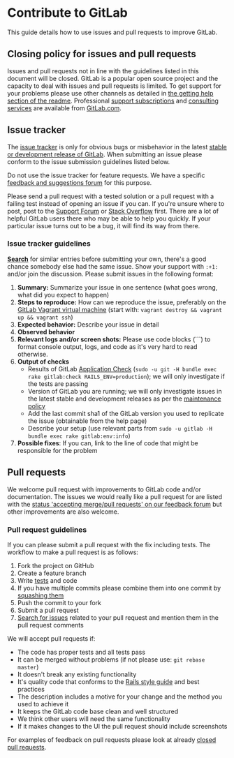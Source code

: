 # Contribute to GitLab

This guide details how to use issues and pull requests to improve GitLab.

## Closing policy for issues and pull requests

Issues and pull requests not in line with the guidelines listed in this document will be closed. GitLab is a popular open source project and the capacity to deal with issues and pull requests is limited. To get support for your problems please use other channels as detailed in [the getting help section of the readme](https://github.com/gitlabhq/gitlabhq#getting-help). Professional [support subscriptions](http://www.gitlab.com/subscription/) and [consulting services](http://www.gitlab.com/consultancy/) are available from [GitLab.com](http://www.gitlab.com/).

## Issue tracker

The [issue tracker](https://github.com/gitlabhq/gitlabhq/issues) is only for obvious bugs or misbehavior in the latest [stable or development release of GitLab](MAINTENANCE.md). When submitting an issue please conform to the issue submission guidelines listed below.

Do not use the issue tracker for feature requests. We have a specific
[feedback and suggestions forum](http://feedback.gitlab.com) for this purpose.

Please send a pull request with a tested solution or a pull request with a failing test instead of opening an issue if you can. If you're unsure where to post, post to the [Support Forum](https://groups.google.com/forum/#!forum/gitlabhq) or [Stack Overflow](http://stackoverflow.com/questions/tagged/gitlab) first. There are a lot of helpful GitLab users there who may be able to help you quickly. If your particular issue turns out to be a bug, it will find its way from there.

### Issue tracker guidelines

**[Search](https://github.com/gitlabhq/gitlabhq/search?q=&ref=cmdform&type=Issues)** for similar entries before submitting your own, there's a good chance somebody else had the same issue. Show your support with `:+1:` and/or join the discussion. Please submit issues in the following format:

1. **Summary:** Summarize your issue in one sentence (what goes wrong, what did you expect to happen)
2. **Steps to reproduce:** How can we reproduce the issue, preferably on the [GitLab Vagrant virtual machine](https://github.com/gitlabhq/gitlab-vagrant-vm) (start with: `vagrant destroy && vagrant up && vagrant ssh`)
3. **Expected behavior:** Describe your issue in detail
4. **Observed behavior**
5. **Relevant logs and/or screen shots:** Please use code blocks (\`\`\`) to format console output, logs, and code as it's very hard to read otherwise.
6. **Output of checks**
    * Results of GitLab [Application Check](doc/install/installation.md#check-application-status) (`sudo -u git -H bundle exec rake gitlab:check RAILS_ENV=production`); we will only investigate if the tests are passing
    * Version of GitLab you are running; we will only investigate issues in the latest stable and development releases as per the [maintenance policy](MAINTENANCE.md)
    * Add the last commit sha1 of the GitLab version you used to replicate the issue (obtainable from the help page)
    * Describe your setup (use relevant parts from `sudo -u gitlab -H bundle exec rake gitlab:env:info`)
7. **Possible fixes**: If you can, link to the line of code that might be responsible for the problem

## Pull requests

We welcome pull request with improvements to GitLab code and/or documentation. The issues we would really like a pull request for are listed with the [status 'accepting merge/pull requests' on our feedback forum](http://feedback.gitlab.com/forums/176466-general/status/796455) but other improvements are also welcome.

### Pull request guidelines

 If you can please submit a pull request with the fix including tests. The workflow to make a pull request is as follows:

1. Fork the project on GitHub
1. Create a feature branch
1. Write [tests](README.md#run-the-tests) and code
1. If you have multiple commits please combine them into one commit by [squashing them](http://git-scm.com/book/en/Git-Tools-Rewriting-History#Squashing-Commits)
1. Push the commit to your fork
1. Submit a pull request
2. [Search for issues](https://github.com/gitlabhq/gitlabhq/search?q=&ref=cmdform&type=Issues) related to your pull request and mention them in the pull request comments

We will accept pull requests if:

* The code has proper tests and all tests pass
* It can be merged without problems (if not please use: `git rebase master`)
* It doesn't break any existing functionality
* It's quality code that conforms to the [Rails style guide](https://github.com/bbatsov/rails-style-guide) and best practices
* The description includes a motive for your change and the method you used to achieve it
* It keeps the GitLab code base clean and well structured
* We think other users will need the same functionality
* If it makes changes to the UI the pull request should include screenshots

For examples of feedback on pull requests please look at already [closed pull requests](https://github.com/gitlabhq/gitlabhq/pulls?direction=desc&page=1&sort=created&state=closed).
